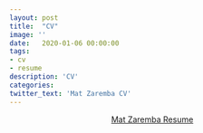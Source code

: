 ```yaml
---
layout: post
title:  "CV"
image: ''
date:   2020-01-06 00:00:00
tags:
- cv
- resume
description: 'CV'
categories:
twitter_text: 'Mat Zaremba CV'
---
```


<center>
<object data="{{ "/assets/pdf/Mateusz-Zaremba-Resume.pdf"}}" alt="" type="application/pdf"  width="600" height="500">
  <a href="{{ "/assets/pdf/Mateusz-Zaremba-Resume.pdf"}}" alt="">Mat Zaremba Resume</a>
</object>
</center>





